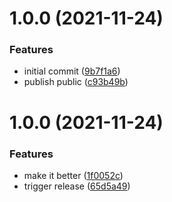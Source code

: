 # 1.0.0 (2021-11-24)


### Features

* initial commit ([9b7f1a6](https://github.com/Lundalogik/semantic-release-laravel/commit/9b7f1a679310aa531e2e088bd67cf5720ea81c61))
* publish public ([c93b49b](https://github.com/Lundalogik/semantic-release-laravel/commit/c93b49bd811b480d41282dcb466a2b289e15dc56))

# 1.0.0 (2021-11-24)


### Features

* make it better ([1f0052c](https://github.com/Lundalogik/semantic-release-lime-laravel/commit/1f0052cb759dbf917a4bc4c5386cfbc90d56c142))
* trigger release ([65d5a49](https://github.com/Lundalogik/semantic-release-lime-laravel/commit/65d5a49c72055331f796551a4b9f002a21b4d7fe))
